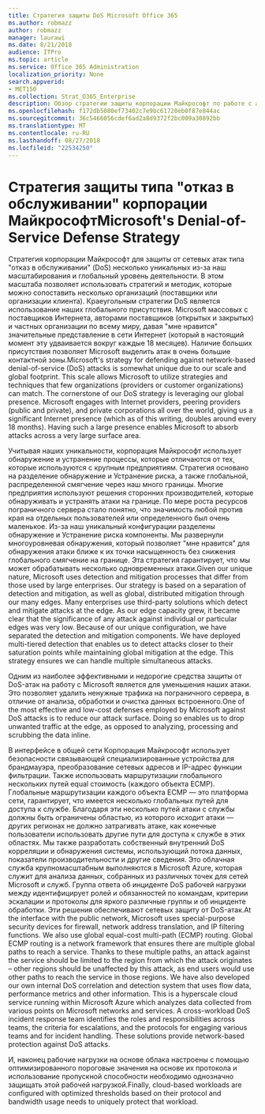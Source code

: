 ```yaml
---
title: Стратегия защиты DoS Microsoft Office 365
ms.author: robmazz
author: robmazz
manager: laurawi
ms.date: 8/21/2018
audience: ITPro
ms.topic: article
ms.service: Office 365 Administration
localization_priority: None
search.appverid:
- MET150
ms.collection: Strat_O365_Enterprise
description: Обзор стратегии защиты корпорации Майкрософт по работе с атак отказ в обслуживании (DoS).
ms.openlocfilehash: f172db5080ef73402c7e9bc61720eb0f87e844ac
ms.sourcegitcommit: 36c5466056cdef6ad2a8d9372f2bc009a30892bb
ms.translationtype: MT
ms.contentlocale: ru-RU
ms.lasthandoff: 08/27/2018
ms.locfileid: "22534250"
---
```

# <a name="microsofts-denial-of-service-defense-strategy"></a><span data-ttu-id="c3a1a-103">Стратегия защиты типа "отказ в обслуживании" корпорации Майкрософт</span><span class="sxs-lookup"><span data-stu-id="c3a1a-103">Microsoft's Denial-of-Service Defense Strategy</span></span>

<span data-ttu-id="c3a1a-p101">Стратегия корпорации Майкрософт для защиты от сетевых атак типа "отказ в обслуживании" (DoS) несколько уникальных из-за наш масштабирования и глобальный уровень деятельности. В этом масштаба позволяет использовать стратегий и методик, которые можно сопоставить несколько организаций (поставщики или организации клиента). Краеугольным стратегии DoS является использование наших глобального присутствия. Microsoft массовых с поставщиков Интернета, авторами поставщиков (открытых и закрытых) и частных организации по всему миру, давая "мне нравится" значительные представление в сети Интернет (который в настоящий момент эту удваивается вокруг каждые 18 месяцев). Наличие больших присутствия позволяет Microsoft выделить атак в очень большие контактной зоны.</span><span class="sxs-lookup"><span data-stu-id="c3a1a-p101">Microsoft's strategy for defending against network-based denial-of-service (DoS) attacks is somewhat unique due to our scale and global footprint. This scale allows Microsoft to utilize strategies and techniques that few organizations (providers or customer organizations) can match. The cornerstone of our DoS strategy is leveraging our global presence. Microsoft engages with Internet providers, peering providers (public and private), and private corporations all over the world, giving us a significant Internet presence (which as of this writing, doubles around every 18 months). Having such a large presence enables Microsoft to absorb attacks across a very large surface area.</span></span>

<span data-ttu-id="c3a1a-p102">Учитывая наших уникальности, корпорация Майкрософт использует обнаружение и устранение процессы, которые отличаются от тех, которые используются с крупным предприятиям. Стратегия основано на разделение обнаружение и Устранение риска, а также глобальной, распределенной смягчение через наш много границы. Многие предприятия используют решения сторонних производителей, которые обнаруживать и устранять атаки на границе. По мере роста ресурсов пограничного сервера стало понятно, что значимость любой против края на отдельных пользователей или определенного был очень маленькое. Из-за наш уникальный конфигурации разделены обнаружение и Устранение риска компоненты. Мы развернули многоуровневая обнаружения, который позволяет "мне нравится" для обнаружения атаки ближе к их точки насыщенность без снижения глобального смягчение на границе. Эта стратегия гарантирует, что мы может обрабатывать несколько одновременных атаки.</span><span class="sxs-lookup"><span data-stu-id="c3a1a-p102">Given our unique nature, Microsoft uses detection and mitigation processes that differ from those used by large enterprises. Our strategy is based on a separation of detection and mitigation, as well as global, distributed mitigation through our many edges. Many enterprises use third-party solutions which detect and mitigate attacks at the edge. As our edge capacity grew, it became clear that the significance of any attack against individual or particular edges was very low. Because of our unique configuration, we have separated the detection and mitigation components. We have deployed multi-tiered detection that enables us to detect attacks closer to their saturation points while maintaining global mitigation at the edge. This strategy ensures we can handle multiple simultaneous attacks.</span></span>

<span data-ttu-id="c3a1a-p103">Одним из наиболее эффективными и недорогие средства защиты от DoS-атак на работу с Microsoft является для уменьшения наших атаки. Это позволяет удалить ненужные трафика на пограничного сервера, в отличие от анализа, обработки и очистка данных встроенного.</span><span class="sxs-lookup"><span data-stu-id="c3a1a-p103">One of the most effective and low-cost defenses employed by Microsoft against DoS attacks is to reduce our attack surface. Doing so enables us to drop unwanted traffic at the edge, as opposed to analyzing, processing and scrubbing the data inline.</span></span>

<span data-ttu-id="c3a1a-p104">В интерфейсе в общей сети Корпорация Майкрософт использует безопасности связывающей специализированные устройства для брандмауэра, преобразование сетевых адресов и IP-адрес функции фильтрации. Также использовать маршрутизации глобального нескольких путей equal стоимость (каждого объекта ECMP). Глобальные маршрутизации каждого объекта ECMP — это платформа сети, гарантирует, что имеется несколько глобальных путей для доступа к службе. Благодаря эти несколько путей атаки с службы должны быть ограничены областью, из которого исходит атаки — других регионах не должно затрагивать атаке, как конечные пользователи использовать другие пути для доступа к службе в этих областях. Мы также разработать собственный внутренний DoS корреляции и обнаружения системы, использующий потока данных, показатели производительности и другие сведения. Это облачная служба крупномасштабным выполняются в Microsoft Azure, которая служит для анализа данных, собранных из различных точек для сетей Microsoft и служб. Группа ответа об инциденте DoS рабочей нагрузки между идентифицирует ролей и обязанностей по командам, критерии эскалации и протоколы для яркого различные группы и об инциденте обработки. Эти решения обеспечивают сетевых защиту от DoS-атак.</span><span class="sxs-lookup"><span data-stu-id="c3a1a-p104">At the interface with the public network, Microsoft uses special-purpose security devices for firewall, network address translation, and IP filtering functions. We also use global equal-cost multi-path (ECMP) routing. Global ECMP routing is a network framework that ensures there are multiple global paths to reach a service. Thanks to these multiple paths, an attack against the service should be limited to the region from which the attack originates – other regions should be unaffected by this attack, as end users would use other paths to reach the service in those regions. We have also developed our own internal DoS correlation and detection system that uses flow data, performance metrics and other information. This is a hyperscale cloud service running within Microsoft Azure which analyzes data collected from various points on Microsoft networks and services. A cross-workload DoS incident response team identifies the roles and responsibilities across teams, the criteria for escalations, and the protocols for engaging various teams and for incident handling. These solutions provide network-based protection against DoS attacks.</span></span>

<span data-ttu-id="c3a1a-126">И, наконец рабочие нагрузки на основе облака настроены с помощью оптимизированного пороговые значения на основе их протокола и использование пропускной способности необходимо однозначно защищать этой рабочей нагрузкой.</span><span class="sxs-lookup"><span data-stu-id="c3a1a-126">Finally, cloud-based workloads are configured with optimized thresholds based on their protocol and bandwidth usage needs to uniquely protect that workload.</span></span>
